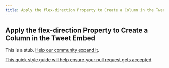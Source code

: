```yaml
---
title: Apply the flex-direction Property to Create a Column in the Tweet Embed
---
```

## Apply the flex-direction Property to Create a Column in the Tweet Embed

This is a stub. <a href='https://github.com/freecodecamp/guides/tree/master/src/pages/certifications/responsive-web-design/css-flexbox/apply-the-flex-direction-property-to-create-a-column-in-the-tweet-embed/index.md' target='_blank' rel='nofollow'>Help our community expand it</a>.

<a href='https://github.com/freecodecamp/guides/blob/master/README.md' target='_blank' rel='nofollow'>This quick style guide will help ensure your pull request gets accepted</a>.

<!-- The article goes here, in GitHub-flavored Markdown. Feel free to add YouTube videos, images, and CodePen/JSBin embeds  -->
